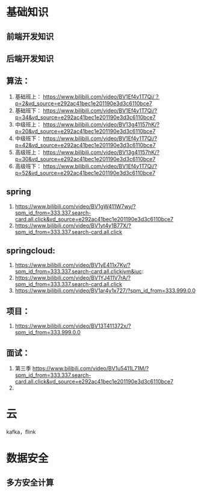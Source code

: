 # 基础知识

## 前端开发知识


## 后端开发知识

## 算法：
1. 基础班上：
https://www.bilibili.com/video/BV1Ef4y1T7Qi/？p=2&vd_source=e292ac41bec1e201190e3d3c6110bce7
2. 基础班下：
https://www.bilibili.com/video/BV1Ef4y1T7Qi/?p=34&vd_source=e292ac41bec1e201190e3d3c6110bce7
3. 中级班上：
https://www.bilibili.com/video/BV13g41157hK/?p=20&vd_source=e292ac41bec1e201190e3d3c6110bce7
4. 中级班下：
https://www.bilibili.com/video/BV1Ef4y1T7Qi/?p=42&vd_source=e292ac41bec1e201190e3d3c6110bce7
5. 高级班上：
https://www.bilibili.com/video/BV13g41157hK/?p=30&vd_source=e292ac41bec1e201190e3d3c6110bce7
6. 高级班下：
https://www.bilibili.com/video/BV1Ef4y1T7Qi/?p=52&vd_source=e292ac41bec1e201190e3d3c6110bce7

## spring
1. https://www.bilibili.com/video/BV1gW411W7wy/?spm_id_from=333.337.search-card.all.click&vd_source=e292ac41bec1e201190e3d3c6110bce7
2. https://www.bilibili.com/video/BV1yt4y1B77X/?spm_id_from=333.337.search-card.all.click

## springcloud:
1. https://www.bilibili.com/video/BV1yE411x7Ky/?spm_id_from=333.337.search-card.all.clickjvm&juc:
2. https://www.bilibili.com/video/BV1YJ411V7rA/?spm_id_from=333.337.search-card.all.click
3. https://www.bilibili.com/video/BV1ar4y1x727/?spm_id_from=333.999.0.0


## 项目：
1. https://www.bilibili.com/video/BV13T411372x/?spm_id_from=333.999.0.0

## 面试：
1. 第三季 https://www.bilibili.com/video/BV1u5411L71M/?spm_id_from=333.337.search-card.all.click&vd_source=e292ac41bec1e201190e3d3c6110bce7
2. 

# 云
kafka，flink

# 数据安全
## 多方安全计算
